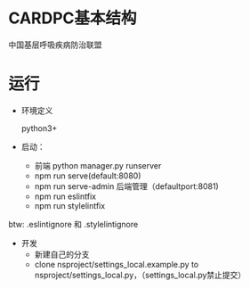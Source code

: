 # CARDPC基本结构
中国基层呼吸疾病防治联盟

# 运行
* 环境定义

  python3+

* 启动：

   * 前端  python manager.py runserver
   * npm run serve(default:8080)
   * npm run serve-admin 后端管理（defaultport:8081)
   * npm run eslintfix
   * npm run stylelintfix

 btw: .eslintignore 和 .stylelintignore

* 开发
   * 新建自己的分支
   * clone nsproject/settings_local.example.py to nsproject/settings_local.py，（settings_local.py禁止提交）

